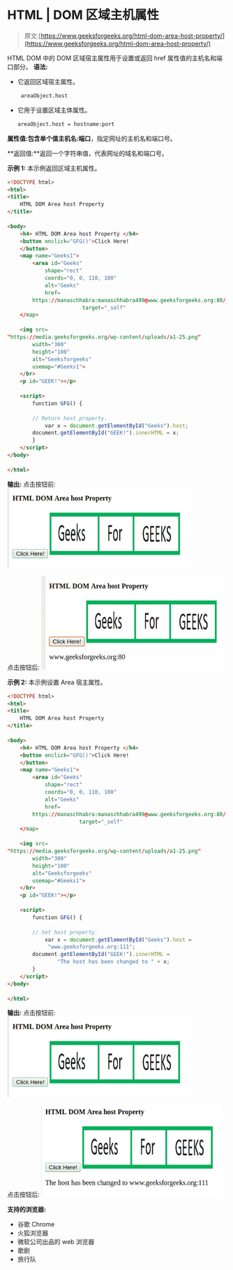 # HTML | DOM 区域主机属性

> 原文:[https://www.geeksforgeeks.org/html-dom-area-host-property/](https://www.geeksforgeeks.org/html-dom-area-host-property/)

HTML DOM 中的 DOM 区域宿主属性用于设置或返回 href 属性值的主机名和端口部分。
**语法:**

*   它返回区域宿主属性。

    ```html
     areaObject.host
    ```

*   它用于设置区域主体属性。

    ```html
    areaObject.host = hostname:port 
    ```

**属性值:**包含单个值**主机名:端口**，指定网址的主机名和端口号。

**返回值:**返回一个字符串值，代表网址的域名和端口号。

**示例 1:** 本示例返回区域主机属性。

```html
<!DOCTYPE html> 
<html> 
<title> 
    HTML DOM Area host Property 
</title> 

<body> 
    <h4> HTML DOM Area host Property </h4> 
    <button onclick="GFG()">Click Here! 
    </button> 
    <map name="Geeks1"> 
        <area id="Geeks"
            shape="rect"
            coords="0, 0, 110, 100"
            alt="Geeks"
            href= 
        https://manaschhabra:manaschhabra499@www.geeksforgeeks.org:80/
                        target="_self"
    </map> 

    <img src= 
"https://media.geeksforgeeks.org/wp-content/uploads/a1-25.png"
        width="300"
        height="100"
        alt="Geeksforgeeks"
        usemap="#Geeks1"> 
    </br>
    <p id="GEEK!"></p> 

    <script> 
        function GFG() { 

        // Return host property. 
            var x = document.getElementById("Geeks").host; 
        document.getElementById("GEEK!").innerHTML = x; 
        } 
    </script> 
</body> 

</html>                    
```

**输出:**
点击按钮前:
![](img/39bb591822a59b180d81475472cbb132.png)

点击按钮后:
![](img/327bf6ab631b26e47d02503e126e3baf.png)

 **示例 2:** 本示例设置 Area 宿主属性。

```html
<!DOCTYPE html> 
<html> 
<title> 
    HTML DOM Area host Property 
</title> 

<body> 
    <h4> HTML DOM Area host Property </h4> 
    <button onclick="GFG()">Click Here! 
    </button> 
    <map name="Geeks1"> 
        <area id="Geeks"
            shape="rect"
            coords="0, 0, 110, 100"
            alt="Geeks"
            href= 
        https://manaschhabra:manaschhabra499@www.geeksforgeeks.org:80/
                       target="_self"
    </map> 

    <img src= 
"https://media.geeksforgeeks.org/wp-content/uploads/a1-25.png"
        width="300"
        height="100"
        alt="Geeksforgeeks"
        usemap="#Geeks1"> 
    </br>
    <p id="GEEK!"></p> 

    <script> 
        function GFG() { 

        // Set host property. 
            var x = document.getElementById("Geeks").host = 
             "www.geeksforgeeks.org:111"; 
        document.getElementById("GEEK!").innerHTML = 
                "The host has been changed to " + x; 
        } 
    </script> 
</body> 

</html>                     
```

**输出:**
点击按钮前:
![](img/39bb591822a59b180d81475472cbb132.png)

点击按钮后:
![](img/5e377d58c05b46f7461d751276ba0d72.png)

**支持的浏览器:**

*   谷歌 Chrome
*   火狐浏览器
*   微软公司出品的 web 浏览器
*   歌剧
*   旅行队